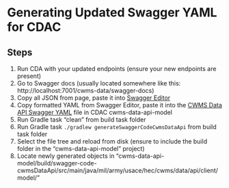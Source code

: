 # Generating Updated Swagger YAML for CDAC

## Steps
1.	Run CDA with your updated endpoints (ensure your new endpoints are present)
2.	Go to Swagger docs (usually located somewhere like this: http://localhost:7001/cwms-data/swagger-docs)
3.	Copy all JSON from page, paste it into [Swagger Editor](https://editor.swagger.io/)
4.	Copy formatted YAML from Swagger Editor, paste it into the [CWMS Data API Swagger YAML](cwms-data-api-swagger.yaml) file in CDAC cwms-data-api-model
5.	Run Gradle task “clean” from build task folder
6.	Run Gradle task `./gradlew generateSwaggerCodeCwmsDataApi` from build task folder
7.	Select the file tree and reload from disk (ensure to include the build folder in the “cwms-data-api-model” project)
8.	Locate newly generated objects in 
        “cwms-data-api-model/build/swagger-code-cwmsDataApi/src/main/java/mil/army/usace/hec/cwms/data/api/client/model/”
